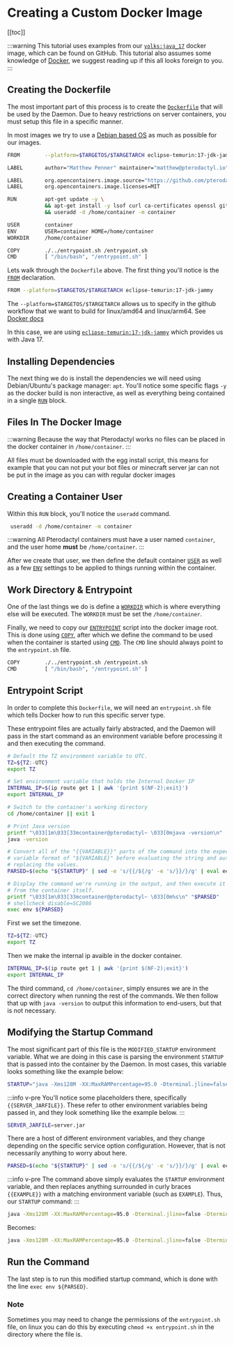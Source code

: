 # Creating a Custom Docker Image

[[toc]]

:::warning
This tutorial uses examples from our [`yolks:java_17`](https://github.com/pterodactyl/yolks/tree/master/java/17) docker image,
which can be found on GitHub. This tutorial also assumes some knowledge of [Docker](https://docker.io/), we suggest
reading up if this all looks foreign to you.
:::

## Creating the Dockerfile

The most important part of this process is to create the [`Dockerfile`](https://docs.docker.com/engine/reference/builder/)
that will be used by the Daemon. Due to heavy restrictions on server containers, you must setup this file in a specific manner.

In most images we try to use a [Debian based OS](https://www.debian.org) as much as possible for our images.

```bash
FROM        --platform=$TARGETOS/$TARGETARCH eclipse-temurin:17-jdk-jammy

LABEL       author="Matthew Penner" maintainer="matthew@pterodactyl.io"

LABEL       org.opencontainers.image.source="https://github.com/pterodactyl/yolks"
LABEL       org.opencontainers.image.licenses=MIT

RUN 		apt-get update -y \
 			&& apt-get install -y lsof curl ca-certificates openssl git tar sqlite3 fontconfig libfreetype6 tzdata iproute2 libstdc++6 \
 			&& useradd -d /home/container -m container

USER        container
ENV         USER=container HOME=/home/container
WORKDIR     /home/container

COPY        ./../entrypoint.sh /entrypoint.sh
CMD         [ "/bin/bash", "/entrypoint.sh" ]
```

Lets walk through the `Dockerfile` above. The first thing you'll notice is the [`FROM`](https://docs.docker.com/engine/reference/builder/#from) declaration.

```bash
FROM --platform=$TARGETOS/$TARGETARCH eclipse-temurin:17-jdk-jammy
```

The `--platform=$TARGETOS/$TARGETARCH` allows us to specify in the github workflow that we want to build for linux/amd64 and linux/arm64. See [Docker docs](https://docs.docker.com/engine/reference/builder/#from)

In this case, we are using [`eclipse-temurin:17-jdk-jammy`](https://github.com/adoptium/containers/tree/main) which provides us with Java 17.

## Installing Dependencies

The next thing we do is install the dependencies we will need using Debian/Ubuntu's package manager: `apt`. You'll notice some
specific flags `-y` as the docker build is non interactive, as well as everything being contained in a
single [`RUN`](https://docs.docker.com/engine/reference/builder/#run) block.

## Files In The Docker Image
:::warning
Because the way that Pterodactyl works no files can be placed in the docker container in `/home/container`.
:::

All files must be downloaded with the egg install script, this means for example that you can not put your bot files or minecraft server jar can not be put in the image as you can with regular docker images

## Creating a Container User

Within this `RUN` block, you'll notice the `useradd` command.

```bash
 useradd -d /home/container -m container
 ```

:::warning
All Pterodactyl containers must have a user named `container`, and the user home **must** be `/home/container`.
:::

After we create that user, we then define the default container [`USER`](https://docs.docker.com/engine/reference/builder/#user)
as well as a few [`ENV`](https://docs.docker.com/engine/reference/builder/#env) settings to be applied to things running
within the container.

## Work Directory & Entrypoint

One of the last things we do is define a [`WORKDIR`](https://docs.docker.com/engine/reference/builder/#workdir) which
is where everything else will be executed. The `WORKDIR` must be set the `/home/container`.

Finally, we need to copy our [`ENTRYPOINT`](https://docs.docker.com/engine/reference/builder/#entrypoint) script into
the docker image root. This is done using [`COPY`](https://docs.docker.com/engine/reference/builder/#copy), after which
we define the command to be used when the container is started using [`CMD`](https://docs.docker.com/engine/reference/builder/#cmd).
The `CMD` line should always point to the `entrypoint.sh` file.

```bash
COPY        ./../entrypoint.sh /entrypoint.sh
CMD         [ "/bin/bash", "/entrypoint.sh" ]
```

## Entrypoint Script

In order to complete this `Dockerfile`, we will need an `entrypoint.sh` file which tells Docker how to run this
specific server type.

These entrypoint files are actually fairly abstracted, and the Daemon will pass in the start command as an environment
variable before processing it and then executing the command.

```bash
# Default the TZ environment variable to UTC.
TZ=${TZ:-UTC}
export TZ

# Set environment variable that holds the Internal Docker IP
INTERNAL_IP=$(ip route get 1 | awk '{print $(NF-2);exit}')
export INTERNAL_IP

# Switch to the container's working directory
cd /home/container || exit 1

# Print Java version
printf "\033[1m\033[33mcontainer@pterodactyl~ \033[0mjava -version\n"
java -version

# Convert all of the "{{VARIABLE}}" parts of the command into the expected shell
# variable format of "${VARIABLE}" before evaluating the string and automatically
# replacing the values.
PARSED=$(echo "${STARTUP}" | sed -e 's/{{/${/g' -e 's/}}/}/g' | eval echo "$(cat -)")

# Display the command we're running in the output, and then execute it with the env
# from the container itself.
printf "\033[1m\033[33mcontainer@pterodactyl~ \033[0m%s\n" "$PARSED"
# shellcheck disable=SC2086
exec env ${PARSED}
```

First we set the timezone.
```bash
TZ=${TZ:-UTC}
export TZ
```

Then we make the internal ip avaible in the docker container.
```bash
INTERNAL_IP=$(ip route get 1 | awk '{print $(NF-2);exit}')
export INTERNAL_IP
```

The third command, `cd /home/container`, simply ensures we are in the correct directory when running the rest of the
commands. We then follow that up with `java -version` to output this information to end-users, but that is not necessary.

## Modifying the Startup Command

The most significant part of this file is the `MODIFIED_STARTUP` environment variable. What we are doing in this case
is parsing the environment `STARTUP` that is passed into the container by the Daemon. In most cases, this variable
looks something like the example below:

```bash
STARTUP="java -Xms128M -XX:MaxRAMPercentage=95.0 -Dterminal.jline=false -Dterminal.ansi=true -jar {{SERVER_JARFILE}}"
```

:::info v-pre
You'll notice some placeholders there, specifically `{{SERVER_JARFILE}}`. These refer to
other environment variables being passed in, and they look something like the example below.
:::

```bash
SERVER_JARFILE=server.jar
```

There are a host of different environment variables, and they change depending on the specific service option
configuration. However, that is not necessarily anything to worry about here.

```bash
PARSED=$(echo "${STARTUP}" | sed -e 's/{{/${/g' -e 's/}}/}/g' | eval echo "$(cat -)")
```

:::info v-pre
The command above simply evaluates the `STARTUP` environment variable, and then replaces anything surrounded in
curly braces `{{EXAMPLE}}` with a matching environment variable (such as `EXAMPLE`). Thus, our `STARTUP` command:
:::

```bash
java -Xms128M -XX:MaxRAMPercentage=95.0 -Dterminal.jline=false -Dterminal.ansi=true -jar {{SERVER_JARFILE}}"
```

Becomes:

```bash
java -Xms128M -XX:MaxRAMPercentage=95.0 -Dterminal.jline=false -Dterminal.ansi=true -jar server.jar"
```

## Run the Command

The last step is to run this modified startup command, which is done with the line `exec env ${PARSED}`.

### Note

Sometimes you may need to change the permissions of the `entrypoint.sh` file, on linux you can do this by executing `chmod +x entrypoint.sh` in the directory where the file is.